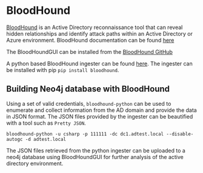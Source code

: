 # BloodHound

[BloodHound](https://github.com/BloodHoundAD/BloodHound) is an Active Directory reconnaissance tool that can reveal hidden relationships and identify attack paths within an Active Directory or Azure environment. BloodHound documentation can be found [here](https://bloodhound.readthedocs.io/en/latest/index.html) 

The BloodHoundGUI can be installed from the [BloodHound GitHub](https://github.com/BloodHoundAD/BloodHound)

A python based BloodHound ingester can be found [here](https://github.com/fox-it/BloodHound.py). The ingester can be installed with pip `pip install bloodhound`.

## Building Neo4j database with BloodHound

Using a set of valid credentials, `bloodhound-python` can be used to enumerate and collect information from the AD domain and provide the data in JSON format. The JSON files provided by the ingester can be beautified with a tool such as `Pretty JSON`.
```shell
bloodhound-python -u csharp -p 111111 -dc dc1.adtest.local --disable-autogc -d adtest.local
```

The JSON files retrieved from the python ingester can be uploaded to a neo4j database using BloodHoundGUI for further analysis of the active directory environment.
